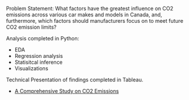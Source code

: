 Problem Statement: What factors have the greatest influence on CO2 emissions across various car makes and models in Canada, and, furthermore, which factors should manufacturers focus on to meet future CO2 emission limits?  

Analysis completed in Python:
- EDA
- Regression analysis
- Statisitcal inference
- Visualizations

Technical Presentation of findings completed in Tableau. 
- [A Comprehensive Study on CO2 Emissions](https://public.tableau.com/app/profile/amy.leaver/viz/AComprehensiveStudyonCO2EmissionsAnalyzingInfluentialAutomotiveFeatures/TechnicalPresentation)
